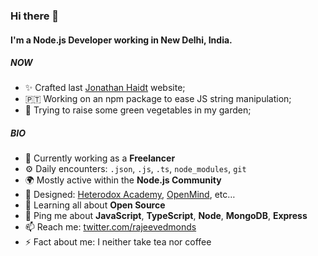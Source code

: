### Hi there 👋

#### I'm a Node.js Developer working in New Delhi, India.

##### NOW

- ✨ Crafted last [Jonathan Haidt](https://jonathanhaidt.com/) website;
- 🇵🇹  Working on an npm package to ease JS string manipulation;
- 🍑 Trying to raise some green vegetables in my garden;

##### BIO

- 🏢 Currently working as a **Freelancer**
- ⚙️ Daily encounters: `.json`, `.js`, `.ts`, `node_modules`, `git`
- 🌍 Mostly active within the **Node.js Community**
- 💅 Designed: [Heterodox Academy](https://heterodoxacademy.org/), [OpenMind](https://openmindplatform.org/), etc…
- 🌱 Learning all about **Open Source**
- 💬 Ping me about **JavaScript**, **TypeScript**, **Node**, **MongoDB**, **Express**
- 📫 Reach me: [twitter.com/rajeevedmonds](https://twitter.com/rajeevedmonds)
- ⚡️ Fact about me: I neither take tea nor coffee
